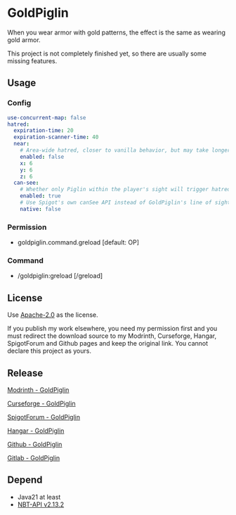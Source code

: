 # GoldPiglin
When you wear armor with gold patterns, the effect is the same as wearing gold armor.

This project is not completely finished yet, so there are usually some missing features.

## Usage
### Config
```yaml
use-concurrent-map: false
hatred:
  expiration-time: 20
  expiration-scanner-time: 40
  near:
    # Area-wide hatred, closer to vanilla behavior, but may take longer to calculate.
    enabled: false
    x: 6
    y: 6
    z: 6
  can-see:
    # Whether only Piglin within the player's sight will trigger hatred
    enabled: true
    # Use Spigot's own canSee API instead of GoldPiglin's line of sight calculation
    native: false
```

### Permission
- goldpiglin.command.greload [default: OP]

### Command
- /goldpiglin:greload [/greload]

## License
Use [Apache-2.0](https://github.com/404Setup/GoldPiglin?tab=Apache-2.0-1-ov-file#readme) as the license.

If you publish my work elsewhere, you need my permission first and you must redirect the download source to my Modrinth, Curseforge, Hangar, SpigotForum and Github pages and keep the original link. You cannot declare this project as yours.

## Release
[Modrinth - GoldPiglin](https://modrinth.com/plugin/goldpiglin)

[Curseforge - GoldPiglin](https://www.curseforge.com/minecraft/bukkit-plugins/goldpiglin)

[SpigotForum - GoldPiglin](https://www.spigotmc.org/resources/goldpiglin.120819)

[Hangar - GoldPiglin](https://hangar.papermc.io/404/goldpiglin)

[Github - GoldPiglin](https://github.com/404Setup/GoldPiglin/releases)

[Gitlab - GoldPiglin](https://gitlab.com/404Setup/GoldPiglin/-/releases)

## Depend
- Java21 at least
- [NBT-API v2.13.2](https://www.spigotmc.org/resources/nbt-api.7939/)
